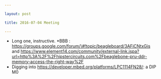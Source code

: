 ```yaml
---

layout: post

title: 2016-07-04 Meeting

---
```



-   Long one, instructive. \*BBB :
    https://groups.google.com/forum/\#!topic/beagleboard/3AFiCNtxGis and
    https://www.element14.com/community/external-link.jspa?url=http%3A%2F%2Fhipstercircuits.com%2Fbeaglebone-pru-ddr-memory-access-the-right-way%2F
-   Digging into https://developer.mbed.org/platforms/LPC1114FN28/: a
    DIP M0

